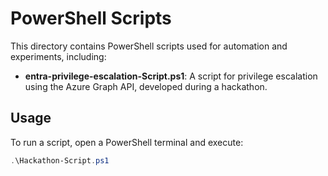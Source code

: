 # PowerShell Scripts

This directory contains PowerShell scripts used for automation and experiments, including:

- **entra-privilege-escalation-Script.ps1**: A script for privilege escalation using the Azure Graph API, developed during a hackathon.

## Usage

To run a script, open a PowerShell terminal and execute:
```powershell
.\Hackathon-Script.ps1

